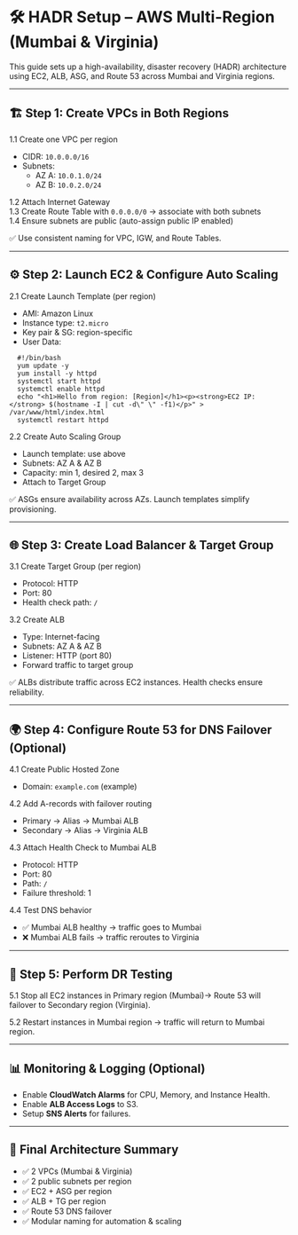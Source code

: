 # 🛠️ HADR Setup – AWS Multi-Region (Mumbai & Virginia)

This guide sets up a high-availability, disaster recovery (HADR) architecture using EC2, ALB, ASG, and Route 53 across Mumbai and Virginia regions.

---

## 🏗️ Step 1: Create VPCs in Both Regions

1.1 Create one VPC per region  
- CIDR: `10.0.0.0/16`  
- Subnets:  
  - AZ A: `10.0.1.0/24`  
  - AZ B: `10.0.2.0/24`  

1.2 Attach Internet Gateway  
1.3 Create Route Table with `0.0.0.0/0` → associate with both subnets  
1.4 Ensure subnets are public (auto-assign public IP enabled)

✅ Use consistent naming for VPC, IGW, and Route Tables.

---

## ⚙️ Step 2: Launch EC2 & Configure Auto Scaling

2.1 Create Launch Template (per region)  
- AMI: Amazon Linux  
- Instance type: `t2.micro`  
- Key pair & SG: region-specific  
- User Data:
```
  #!/bin/bash
  yum update -y
  yum install -y httpd
  systemctl start httpd
  systemctl enable httpd
  echo "<h1>Hello from region: [Region]</h1><p><strong>EC2 IP:</strong> $(hostname -I | cut -d\" \" -f1)</p>" > /var/www/html/index.html
  systemctl restart httpd
```


2.2 Create Auto Scaling Group
- Launch template: use above
- Subnets: AZ A & AZ B
- Capacity: min 1, desired 2, max 3
- Attach to Target Group

✅ ASGs ensure availability across AZs. Launch templates simplify provisioning.

---

## 🌐 Step 3: Create Load Balancer & Target Group

3.1 Create Target Group (per region)
- Protocol: HTTP
- Port: 80
- Health check path: `/`

3.2 Create ALB
- Type: Internet-facing
- Subnets: AZ A & AZ B
- Listener: HTTP (port 80)
- Forward traffic to target group

✅ ALBs distribute traffic across EC2 instances. Health checks ensure reliability.

---

## 🌍 Step 4: Configure Route 53 for DNS Failover (Optional)

4.1 Create Public Hosted Zone
- Domain: `example.com` (example)

4.2 Add A-records with failover routing
- Primary → Alias → Mumbai ALB
- Secondary → Alias → Virginia ALB

4.3 Attach Health Check to Mumbai ALB
- Protocol: HTTP
- Port: 80
- Path: `/`
- Failure threshold: 1

4.4 Test DNS behavior
- ✅ Mumbai ALB healthy → traffic goes to Mumbai
- ❌ Mumbai ALB fails → traffic reroutes to Virginia


---

## 🔁 Step 5: Perform DR Testing

5.1 Stop all EC2 instances in Primary region (Mumbai)→ Route 53 will failover to Secondary region (Virginia). 

5.2 Restart instances in Mumbai region → traffic will return to Mumbai region.


---

## 📊 Monitoring & Logging (Optional)

- Enable **CloudWatch Alarms** for CPU, Memory, and Instance Health.
- Enable **ALB Access Logs** to S3.
- Setup **SNS Alerts** for failures.

---

## 🧱 Final Architecture Summary

- ✅ 2 VPCs (Mumbai & Virginia)
- ✅ 2 public subnets per region
- ✅ EC2 + ASG per region
- ✅ ALB + TG per region
- ✅ Route 53 DNS failover
- ✅ Modular naming for automation & scaling